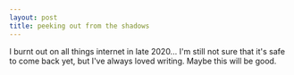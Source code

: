 ```yaml
---
layout: post
title: peeking out from the shadows
---
```


I burnt out on all things internet in late 2020... I'm still not sure that it's safe to come back yet, but I've always loved writing. Maybe this will be good.
